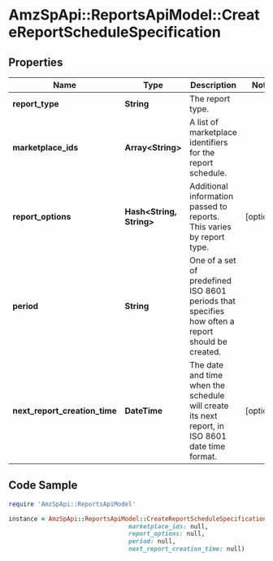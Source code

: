 # AmzSpApi::ReportsApiModel::CreateReportScheduleSpecification

## Properties

Name | Type | Description | Notes
------------ | ------------- | ------------- | -------------
**report_type** | **String** | The report type. | 
**marketplace_ids** | **Array&lt;String&gt;** | A list of marketplace identifiers for the report schedule. | 
**report_options** | **Hash&lt;String, String&gt;** | Additional information passed to reports. This varies by report type. | [optional] 
**period** | **String** | One of a set of predefined ISO 8601 periods that specifies how often a report should be created. | 
**next_report_creation_time** | **DateTime** | The date and time when the schedule will create its next report, in ISO 8601 date time format. | [optional] 

## Code Sample

```ruby
require 'AmzSpApi::ReportsApiModel'

instance = AmzSpApi::ReportsApiModel::CreateReportScheduleSpecification.new(report_type: null,
                                 marketplace_ids: null,
                                 report_options: null,
                                 period: null,
                                 next_report_creation_time: null)
```


